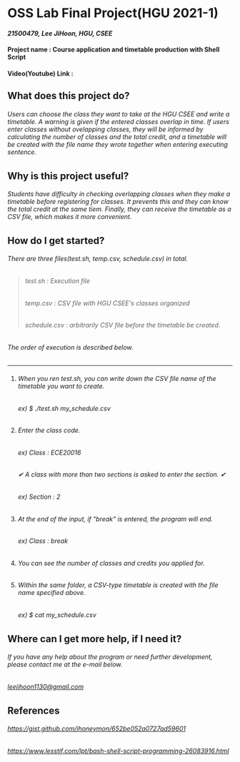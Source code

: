 # OSS Lab Final Project(HGU 2021-1)
#### *21500479, Lee JiHoon, HGU, CSEE*
#### Project name : Course application and timetable production with Shell Script
#### Video(Youtube) Link : 


## What does this project do?
###### Users can choose the class they want to take at the HGU CSEE and write a timetable. A warning is given if the entered classes overlap in time. If users enter classes without ovelapping classes, they will be informed by calculating the number of classes and the total credit, and a timetable will be created with the file name they wrote together when entering executing sentence.


## Why is this project useful?
###### Students have difficulty in checking overlapping classes when they make a timetable before registering for classes. It prevents this and they can know the total credit at the same tiem. Finally, they can receive the timetable as a CSV file, which makes it more convenient.


## How do I get started?
###### There are three files(test.sh, temp.csv, schedule.csv) in total.
> ###### test.sh : Execution file
> ###### temp.csv : CSV file with HGU CSEE's classes organized
> ###### schedule.csv : arbitrarily CSV file before the timetable be created.
###### The order of execution is described below.
******
1. ###### When you ren test.sh, you can write down the CSV file name of the timetable you want to create.
      ###### ex) *$ ./test.sh my_schedule.csv*
2. ###### Enter the class code.
      ###### ex) Class : *ECE20016*
      ###### ✔ *A class with more than two sections is asked to enter the section.* ✔
      ###### ex) Section : *2*
3. ###### At the end of the input, if "break" is entered, the program will end.
      ###### ex) Class : *break*
4. ###### You can see the number of classes and credits you applied for.
5. ###### Within the same folder, a CSV-type timetable is created with the file name specified above.
      ###### ex) *$ cat my_schedule.csv*


## Where can I get more help, if I need it?
###### If you have any help about the program or need further development, please contact me at the e-mail below.
###### *leejihoon1130@gmail.com*


## References
###### https://gist.github.com/ihoneymon/652be052a0727ad59601
###### https://www.lesstif.com/lpt/bash-shell-script-programming-26083916.html
